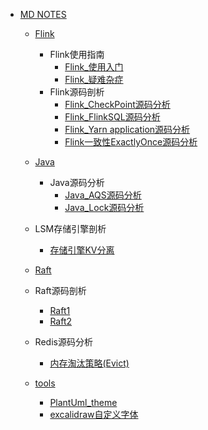   - [MD NOTES](/MD-NOTES/README.md)
    - [Flink](/MD-NOTES/Flink/README.md)
      - Flink使用指南
        - [Flink_使用入门](/MD-NOTES/Flink/Flink使用指南/Flink_使用入门.md)
        - [Flink_疑难杂症](/MD-NOTES/Flink/Flink使用指南/Flink_疑难杂症.md)
      - Flink源码剖析
        - [Flink_CheckPoint源码分析](/MD-NOTES/Flink/Flink源码剖析/Flink_CheckPoint源码分析.md)
        - [Flink_FlinkSQL源码分析](/MD-NOTES/Flink/Flink源码剖析/Flink_FlinkSQL源码分析.md)
        - [Flink_Yarn application源码分析](/MD-NOTES/Flink/Flink源码剖析/Flink_Yarn-application源码分析.md)
        - [Flink一致性ExactlyOnce源码分析](/MD-NOTES/Flink/Flink源码剖析/Flink一致性ExactlyOnce源码分析.md)
    - [Java](/MD-NOTES/Java/README.md)
      - Java源码分析
        - [Java_AQS源码分析](/MD-NOTES/Java/Java源码分析/Java_AQS源码分析.md)
        - [Java_Lock源码分析](/MD-NOTES/Java/Java源码分析/Java_Lock源码分析.md)
    - LSM存储引擎剖析
      - [存储引擎KV分离](/MD-NOTES/LSM存储引擎剖析/存储引擎KV分离.md)
    - [Raft](/MD-NOTES/Raft/README.md)
      
    - Raft源码剖析
      - [Raft1](/MD-NOTES/Raft源码剖析/Raft1.md)
      - [Raft2](/MD-NOTES/Raft源码剖析/Raft2.md)
    - Redis源码分析
      - [内存淘汰策略(Evict)](/MD-NOTES/Redis源码分析/内存淘汰策略(Evict).md)
    - [tools](/MD-NOTES/tools/README.md)
      - [PlantUml_theme](/MD-NOTES/tools/PlantUml_theme.md)
      - [excalidraw自定义字体](/MD-NOTES/tools/excalidraw自定义字体.md)